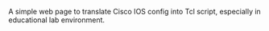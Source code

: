 A simple web page to translate Cisco IOS config into Tcl script, especially in educational lab environment.
